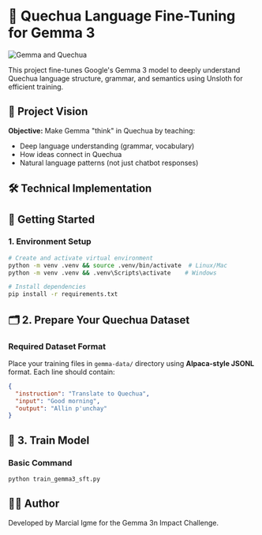 # 🦙 Quechua Language Fine-Tuning for Gemma 3

![Gemma and Quechua](https://via.placeholder.com/800x200?text=Gemma+3+%2B+Quechua+Language)

This project fine-tunes Google's Gemma 3 model to deeply understand Quechua language structure, grammar, and semantics using Unsloth for efficient training.

## 🌟 Project Vision

**Objective:** Make Gemma "think" in Quechua by teaching:

- Deep language understanding (grammar, vocabulary)
- How ideas connect in Quechua
- Natural language patterns (not just chatbot responses)

## 🛠️ Technical Implementation

## 🚀 Getting Started

### 1. Environment Setup

```bash
# Create and activate virtual environment
python -m venv .venv && source .venv/bin/activate  # Linux/Mac
python -m venv .venv && .venv\Scripts\activate    # Windows

# Install dependencies
pip install -r requirements.txt
```

## 🗂️ 2. Prepare Your Quechua Dataset

### Required Dataset Format

Place your training files in `gemma-data/` directory using **Alpaca-style JSONL** format. Each line should contain:

```json
{
  "instruction": "Translate to Quechua",
  "input": "Good morning",
  "output": "Allin p'unchay"
}
```

## 🚀 3. Train Model

### Basic Command

```bash
python train_gemma3_sft.py
```

## 🧑‍💻 Author

Developed by Marcial Igme for the Gemma 3n Impact Challenge.
